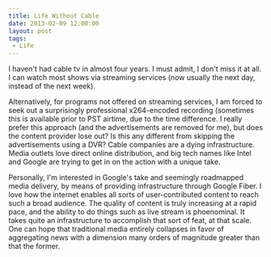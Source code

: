 ```yaml
---
title: Life Without Cable
date: 2013-02-09 12:00:00
layout: post
tags:
 - Life
---
```


I haven't had cable tv in almost four years. I must admit, I don't miss it at all. I can watch most shows via streaming services (now usually the next day, instead of the next week). 

Alternatively, for programs not offered on streaming services, I am forced to seek out a surprisingly professional x264-encoded recording (sometimes this is available prior to PST airtime, due to the time difference. I really prefer this approach (and the advertisements are removed for me), but does the content provider lose out? Is this any different from skipping the advertisements using a DVR? Cable companies are a dying infrastructure. Media outlets love direct online distribution, and big tech names like Intel and Google are trying to get in on the action with a unique take.

Personally, I'm interested in Google's take and seemingly roadmapped media delivery, by means of providing infrastructure through Google Fiber. I love how the internet enables all sorts of user-contributed content to reach such a broad audience. The quality of content is truly increasing at a rapid pace, and the ability to do things such as live stream is phoenominal. It takes quite an infrastructure to accomplish that sort of feat, at that scale. One can hope that traditional media entirely collapses in favor of aggregating news with a dimension many orders of magnitude greater than that the former.
